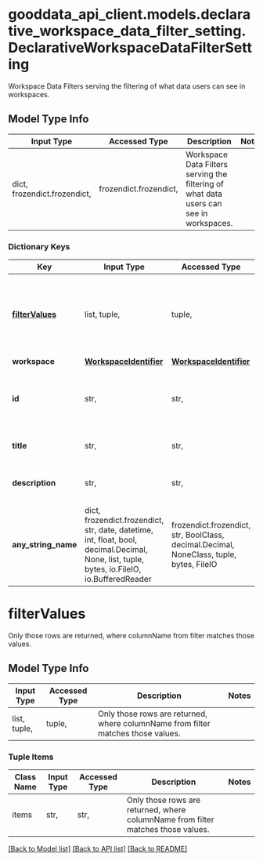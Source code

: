 # gooddata_api_client.models.declarative_workspace_data_filter_setting.DeclarativeWorkspaceDataFilterSetting

Workspace Data Filters serving the filtering of what data users can see in workspaces.

## Model Type Info
Input Type | Accessed Type | Description | Notes
------------ | ------------- | ------------- | -------------
dict, frozendict.frozendict,  | frozendict.frozendict,  | Workspace Data Filters serving the filtering of what data users can see in workspaces. | 

### Dictionary Keys
Key | Input Type | Accessed Type | Description | Notes
------------ | ------------- | ------------- | ------------- | -------------
**[filterValues](#filterValues)** | list, tuple,  | tuple,  | Only those rows are returned, where columnName from filter matches those values. | 
**workspace** | [**WorkspaceIdentifier**](WorkspaceIdentifier.md) | [**WorkspaceIdentifier**](WorkspaceIdentifier.md) |  | 
**id** | str,  | str,  | Workspace Data Filters ID. This ID is further used to refer to this instance. | 
**title** | str,  | str,  | Workspace Data Filters setting title. | 
**description** | str,  | str,  | Workspace Data Filters setting description. | [optional] 
**any_string_name** | dict, frozendict.frozendict, str, date, datetime, int, float, bool, decimal.Decimal, None, list, tuple, bytes, io.FileIO, io.BufferedReader | frozendict.frozendict, str, BoolClass, decimal.Decimal, NoneClass, tuple, bytes, FileIO | any string name can be used but the value must be the correct type | [optional]

# filterValues

Only those rows are returned, where columnName from filter matches those values.

## Model Type Info
Input Type | Accessed Type | Description | Notes
------------ | ------------- | ------------- | -------------
list, tuple,  | tuple,  | Only those rows are returned, where columnName from filter matches those values. | 

### Tuple Items
Class Name | Input Type | Accessed Type | Description | Notes
------------- | ------------- | ------------- | ------------- | -------------
items | str,  | str,  | Only those rows are returned, where columnName from filter matches those values. | 

[[Back to Model list]](../../README.md#documentation-for-models) [[Back to API list]](../../README.md#documentation-for-api-endpoints) [[Back to README]](../../README.md)
